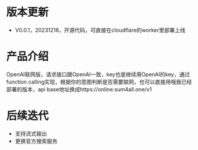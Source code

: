 # 版本更新
- V0.0.1，20231218，开源代码，可直接在cloudflare的worker里部署上线

# 产品介绍
OpenAI联网版，请求接口跟OpenAI一致，key也是继续用OpenAI的key，通过function calling实现，根据你的意图判断是否需要联网，也可以直接用哦我已经部署的版本，api base地址换成https://online.sum4all.one/v1

# 后续迭代
- 支持流式输出
- 更换官方搜索服务
